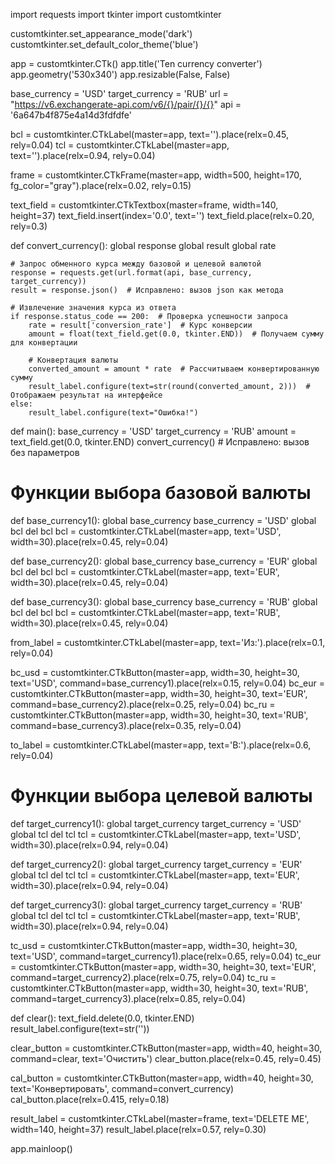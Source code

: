 import requests
import tkinter
import customtkinter

customtkinter.set_appearance_mode('dark')
customtkinter.set_default_color_theme('blue')

app = customtkinter.CTk()
app.title('Ten currency converter')
app.geometry('530x340')
app.resizable(False, False)

base_currency = 'USD'
target_currency = 'RUB'
url = "https://v6.exchangerate-api.com/v6/{}/pair/{}/{}"
api = '6a647b4f875e4a14d3fdfdfe'

bcl = customtkinter.CTkLabel(master=app, text='').place(relx=0.45, rely=0.04)
tcl = customtkinter.CTkLabel(master=app, text='').place(relx=0.94, rely=0.04)

frame = customtkinter.CTkFrame(master=app, width=500, height=170, fg_color="gray").place(relx=0.02, rely=0.15)

text_field = customtkinter.CTkTextbox(master=frame, width=140, height=37)
text_field.insert(index='0.0', text='')
text_field.place(relx=0.20, rely=0.3)

def convert_currency():
    global response
    global result
    global rate
    
    # Запрос обменного курса между базовой и целевой валютой
    response = requests.get(url.format(api, base_currency, target_currency))
    result = response.json()  # Исправлено: вызов json как метода

    # Извлечение значения курса из ответа
    if response.status_code == 200:  # Проверка успешности запроса
        rate = result['conversion_rate']  # Курс конверсии
        amount = float(text_field.get(0.0, tkinter.END))  # Получаем сумму для конвертации
        
        # Конвертация валюты
        converted_amount = amount * rate  # Рассчитываем конвертированную сумму
        result_label.configure(text=str(round(converted_amount, 2)))  # Отображаем результат на интерфейсе
    else:
        result_label.configure(text="Ошибка!")

def main():
    base_currency = 'USD'
    target_currency = 'RUB'
    amount = text_field.get(0.0, tkinter.END)
    convert_currency()  # Исправлено: вызов без параметров

# Функции выбора базовой валюты
def base_currency1():
    global base_currency
    base_currency = 'USD'
    global bcl
    del bcl
    bcl = customtkinter.CTkLabel(master=app, text='USD', width=30).place(relx=0.45, rely=0.04)

def base_currency2():
    global base_currency
    base_currency = 'EUR'
    global bcl
    del bcl
    bcl = customtkinter.CTkLabel(master=app, text='EUR', width=30).place(relx=0.45, rely=0.04)

def base_currency3():
    global base_currency
    base_currency = 'RUB'
    global bcl
    del bcl
    bcl = customtkinter.CTkLabel(master=app, text='RUB', width=30).place(relx=0.45, rely=0.04)

from_label = customtkinter.CTkLabel(master=app, text='Из:').place(relx=0.1, rely=0.04)

bc_usd = customtkinter.CTkButton(master=app, width=30, height=30, text='USD', command=base_currency1).place(relx=0.15, rely=0.04)
bc_eur = customtkinter.CTkButton(master=app, width=30, height=30, text='EUR', command=base_currency2).place(relx=0.25, rely=0.04)
bc_ru = customtkinter.CTkButton(master=app, width=30, height=30, text='RUB', command=base_currency3).place(relx=0.35, rely=0.04)

to_label = customtkinter.CTkLabel(master=app, text='В:').place(relx=0.6, rely=0.04)

# Функции выбора целевой валюты
def target_currency1():
    global target_currency
    target_currency = 'USD'
    global tcl
    del tcl
    tcl = customtkinter.CTkLabel(master=app, text='USD', width=30).place(relx=0.94, rely=0.04)

def target_currency2():
    global target_currency
    target_currency = 'EUR'
    global tcl
    del tcl
    tcl = customtkinter.CTkLabel(master=app, text='EUR', width=30).place(relx=0.94, rely=0.04)

def target_currency3():
    global target_currency
    target_currency = 'RUB'
    global tcl
    del tcl
    tcl = customtkinter.CTkLabel(master=app, text='RUB', width=30).place(relx=0.94, rely=0.04)

tc_usd = customtkinter.CTkButton(master=app, width=30, height=30, text='USD', command=target_currency1).place(relx=0.65, rely=0.04)
tc_eur = customtkinter.CTkButton(master=app, width=30, height=30, text='EUR', command=target_currency2).place(relx=0.75, rely=0.04)
tc_ru = customtkinter.CTkButton(master=app, width=30, height=30, text='RUB', command=target_currency3).place(relx=0.85, rely=0.04)

def clear():
    text_field.delete(0.0, tkinter.END)
    result_label.configure(text=str(''))

clear_button = customtkinter.CTkButton(master=app, width=40, height=30, command=clear, text='Очистить')
clear_button.place(relx=0.45, rely=0.45)

cal_button = customtkinter.CTkButton(master=app, width=40, height=30, text='Конвертировать', command=convert_currency)
cal_button.place(relx=0.415, rely=0.18)

result_label = customtkinter.CTkLabel(master=frame, text='DELETE ME', width=140, height=37)
result_label.place(relx=0.57, rely=0.30)

app.mainloop()
